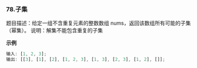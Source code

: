 ### 78.子集

题目描述：给定一组不含重复元素的整数数组 nums，返回该数组所有可能的子集（幂集）。
说明：解集不能包含重复的子集

**示例**

```javascript
输入: [1, 2, 3];
输出: [[3], [1], [2], [1, 2, 3], [1, 3], [2, 3], [1, 2], []];
```
